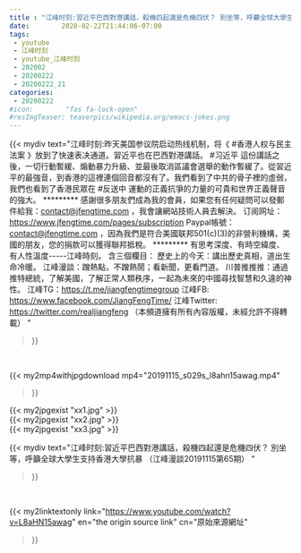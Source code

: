 ```yaml
---
title : "江峰时刻:習近平巴西對港講話，殺機四起還是危機四伏？ 別坐等，呼籲全球大學生支持香港大學抗暴 （江峰漫談20191115第65期） "
date:        2020-02-22T21:44:06-07:00
tags:
 - youtube
 - 江峰时刻
 - youtube_江峰时刻
 - 202002
 - 20200222
 - 20200222_21
categories:
 - 20200222
#icon:        "fas fa-lock-open"
#resImgTeaser: teaserpics/wikipedia.org/emacs-jokes.png
---
```


{{< mydiv text="江峰时刻:昨天美国参议院启动热线机制，将《 #香港人权与民主法案 》放到了快速表决通道。習近平也在巴西對港講話。 #习近平 這份講話之後，一切行動暫緩、煽動暴力升級、並最後取消區議會選舉的動作暫緩了。從習近平的最強音，到香港的這裡連個回音都沒有了。我們看到了中共的骨子裡的虛弱，我們也看到了香港民眾在 #反送中 運動的正義抗爭的力量的可貴和世界正義聲音的強大。     ********* 感謝很多朋友們成為我的會員，如果您有任何疑問可以發郵件給我：contact@jfengtime.com ，我會讓網站技術人員去解決。 订阅网址：https://www.jfengtime.com/pages/subscription Paypal帳號：contact@jfengtime.com ，因為我們是符合美國联邦501(c)(3)的非營利機構，美國的朋友，您的捐款可以獲得聯邦抵稅。     ********* 有思考深度、有時空緯度、有人性溫度-----江峰時刻。 含三個欄目： 歷史上的今天：講出歷史真相，道出生命冷暖。 江峰漫談：蹭熱點，不蹭熱鬧；看新聞，更看門道。 川普推推推：通過推特總統，了解美國，了解正常人類秩序，一起為未來的中國尋找智慧和久違的神性。  江峰TG：https://t.me/jiangfengtimegroup 江峰FB: https://www.facebook.com/JiangFengTime/ 江峰Twitter: https://twitter.com/realjiangfeng （本頻道擁有所有內容版權，未經允許不得轉載） "
>}}
<br>


{{< my2mp4withjpgdownload mp4="20191115_s029s_l8ahn15awag.mp4"
>}}

{{< my2jpgexist "xx1.jpg" >}}<br>
{{< my2jpgexist "xx2.jpg" >}}<br>
{{< my2jpgexist "xx3.jpg" >}}<br>



{{< mydiv text="江峰时刻:習近平巴西對港講話，殺機四起還是危機四伏？ 別坐等，呼籲全球大學生支持香港大學抗暴 （江峰漫談20191115第65期） "
>}}
<br>

{{< my2linktextonly link="https://www.youtube.com/watch?v=L8aHN15awag"
en="the origin source link" cn="原始來源網址"
>}}


<br>

